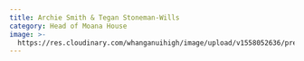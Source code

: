 ```yaml
---
title: Archie Smith & Tegan Stoneman-Wills
category: Head of Moana House
image: >-
  https://res.cloudinary.com/whanganuihigh/image/upload/v1558052636/prefects/Heads_of_Moana_-_Archie_Smith_and_Tegan_Stoneman-Wills_3.jpg
---
```


